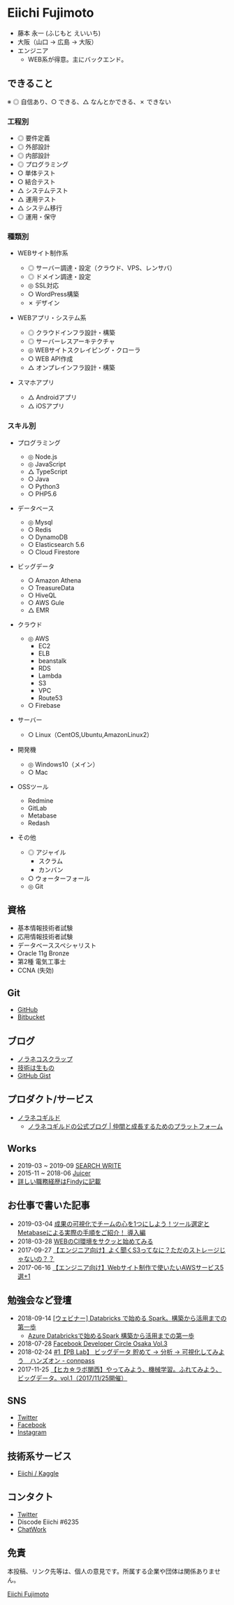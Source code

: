 Eiichi Fujimoto
===

- 藤本 永一 (ふじもと えいいち)
- 大阪（山口 → 広島 → 大阪）
- エンジニア
  - WEB系が得意。主にバックエンド。


できること
---

※ ◎ 自信あり、○ できる、△ なんとかできる、✗ できない

### 工程別

- ◎ 要件定義
- ◎ 外部設計
- ◎ 内部設計
- ◎ プログラミング
- ○ 単体テスト
- ○ 結合テスト	
- △ システムテスト	
- △ 運用テスト
- △ システム移行	
- ◎ 運用・保守

### 種類別

- WEBサイト制作系
  - ◎ サーバー調達・設定（クラウド、VPS、レンサバ）
  - ◎ ドメイン調達・設定
  - ◎ SSL対応
  - ○ WordPress構築
  - ✗ デザイン

- WEBアプリ・システム系
  - ◎ クラウドインフラ設計・構築
  - ◎ サーバーレスアーキテクチャ
  - ◎ WEBサイトスクレイピング・クローラ
  - ○ WEB API作成
  - △ オンプレインフラ設計・構築

- スマホアプリ
  - △ Androidアプリ
  - △ iOSアプリ

### スキル別

- プログラミング  
  - ◎ Node.js  
  - ◎ JavaScript
  - △ TypeScript  
  - ○ Java  
  - ○ Python3  
  - ○ PHP5.6  
 
- データベース  
  - ◎ Mysql  
  - ○ Redis  
  - ○ DynamoDB  
  - ○ Elasticsearch 5.6  
  - ○ Cloud Firestore

- ビッグデータ
  - ○ Amazon Athena  
  - ○ TreasureData  
  - ○ HiveQL
  - ○ AWS Gule
  - △ EMR  

- クラウド  
  - ◎ AWS  
    - EC2
    - ELB
    - beanstalk
    - RDS
    - Lambda
    - S3
    - VPC
    - Route53
  - ○ Firebase  

- サーバー  
  - ○ Linux（CentOS,Ubuntu,AmazonLinux2）  

- 開発機  
  - ◎ Windows10（メイン）  
  - ○ Mac  

- OSSツール
  - Redmine
  - GitLab
  - Metabase
  - Redash

- その他
  - ◎ アジャイル
    - スクラム
    - カンバン
  - ○ ウォーターフォール
  - ◎ Git


資格
---

- 基本情報技術者試験
- 応用情報技術者試験
- データベーススペシャリスト
- Oracle 11g Bronze
- 第2種 電気工事士
- CCNA (失効)


Git
---

- [GitHub](https://github.com/eiichi-worker) 
- [Bitbucket](https://bitbucket.org/eiichi-worker/)

ブログ
---

- [ノラネコスクラップ](https://scrapbox.io/noraneko-scrap/)
- [技術は生もの](http://blog.noraneko.work/)
- [GitHub Gist](https://gist.github.com/eiichi-worker)

プロダクト/サービス
---

- [ノラネコギルド](https://guild.noraneko.work/)
  - [ノラネコギルドの公式ブログ | 仲間と成長するためのプラットフォーム](https://scrapbox.io/noraneko-guild/)

Works
---

- 2019-03 ~ 2019-09 [SEARCH WRITE](https://searchwrite.jp/)
- 2015-11 ~ 2018-06 [Juicer](https://juicer.cc/)
- [詳しい職務経歴はFindyに記載](https://findy-code.io/share_profiles/pqgnIcHMtc3Mr)

お仕事で書いた記事
---

- 2019-03-04 [成果の可視化でチームの心を1つにしよう！ツール選定とMetabaseによる実際の手順をご紹介！ 導入編](https://service.plan-b.co.jp/blog/tech/16103/)
- 2018-03-28 [WEBのCI環境をサクッと始めてみる](https://service.plan-b.co.jp/blog/tech/10262/)
- 2017-09-27 [【エンジニア向け】よく聞くS3ってなに？ただのストレージじゃないの？？](https://service.plan-b.co.jp/blog/creative/4981/)
- 2017-06-16 [【エンジニア向け】Webサイト制作で使いたいAWSサービス5選+1](https://service.plan-b.co.jp/blog/creative/2287/)


勉強会など登壇
---

- 2018-09-14 [[ウェビナー] Databricks で始める Spark。構築から活用までの第一歩](https://info.microsoft.com/JA-SQLDB-WBNR-FY19-09Sep-14-WebinarSparktostartwithDatabricks-MCW0008293_02OnDemandRegistration-ForminBody.html)
  - [Azure Databricksで始めるSpark 構築から活用までの第一歩](https://www.slideshare.net/tottokug/azure-databricksspark)
- 2018-07-28 [Facebook Developer Circle Osaka Vol.3](https://www.facebook.com/events/674526319553265/)
- 2018-02-24 [#1【PB Lab】 ビッグデータ 貯めて -> 分析 -> 可視化してみよう　ハンズオン - connpass](https://plan-b.connpass.com/event/78506/)
- 2017-11-25 [【ヒカ☆ラボ関西】やってみよう、機械学習。ふれてみよう、ビッグデータ。vol.1（2017/11/25開催）](https://career.levtech.jp/hikalab/event/detail/143/)


SNS
---

- [Twitter](https://twitter.com/EiichiCat)
- [Facebook](https://www.facebook.com/eiichi.fujimoto)
- [Instagram](https://www.instagram.com/f_eiichi/)


技術系サービス
---

- [Eiichi / Kaggle](https://www.kaggle.com/eiichiworker)


コンタクト
---

- [Twitter](https://twitter.com/EiichiCat)
- Discode Eiichi #6235
- [ChatWork](https://chatwork.com/Eiichi_Fujimoto)


免責
---

本投稿、リンク先等は、個人の意見です。所属する企業や団体は関係ありません。

<script type="text/javascript" src="https://platform.linkedin.com/badges/js/profile.js" async defer></script>
<div class="LI-profile-badge"  data-version="v1" data-size="medium" data-locale="ja_JP" data-type="horizontal" data-theme="light" data-vanity="eiichi-fujimoto-6b686b109"><a class="LI-simple-link" href='https://jp.linkedin.com/in/eiichi-fujimoto-6b686b109?trk=profile-badge'>Eiichi Fujimoto</a></div>

<!-- Global Site Tag (gtag.js) - Google Analytics -->
<script async src="https://www.googletagmanager.com/gtag/js?id=UA-107689012-1"></script>
<script>
  window.dataLayer = window.dataLayer || [];
  function gtag(){dataLayer.push(arguments);}
  gtag('js', new Date());

  gtag('config', 'UA-107689012-1');
</script>
